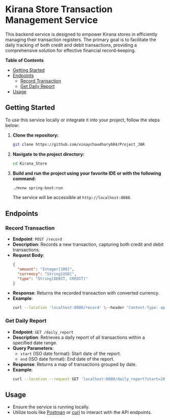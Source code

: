 
# Kirana Store Transaction Management Service

This backend service is designed to empower Kirana stores in efficiently managing their transaction registers. The primary goal is to facilitate the daily tracking of both credit and debit transactions, providing a comprehensive solution for effective financial record-keeping.

**Table of Contents**
- [Getting Started](#getting-started)
- [Endpoints](#endpoints)
  - [Record Transaction](#record-transaction)
  - [Get Daily Report](#get-daily-report)
- [Usage](#usage)

## Getting Started

To use this service locally or integrate it into your project, follow the steps below:

1. **Clone the repository:**

   ```bash
   git clone https://github.com/vinaychaudhary604/Project_JAR
   ```

2. **Navigate to the project directory:**

   ```bash
   cd Kirana_Store
   ```

3. **Build and run the project using your favorite IDE or with the following command:**

   ```bash
   ./mvnw spring-boot:run
   ```

   The service will be accessible at `http://localhost:8080`.

## Endpoints

### Record Transaction

- **Endpoint**: `POST /record`
- **Description**: Records a new transaction, capturing both credit and debit transactions.
- **Request Body**:
  ```json
  { 
    "amount": "Integer[100]",
    "currency": "String[USD]",
    "type": "String[DEBIT, CREDIT]"
  }
  ```
- **Response**: Returns the recorded transaction with converted currency.
- **Example**:
  ```bash
  curl --location 'localhost:8080/record' \--header 'Content-Type: application/json' \--data '{"amount": 100, "currency": "USD","type": "DEBIT"}'
  ```

### Get Daily Report

- **Endpoint**: `GET /daily_report`
- **Description**: Retrieves a daily report of all transactions within a specified date range.
- **Query Parameters**:
  - `start` (ISO date format): Start date of the report.
  - `end` (ISO date format): End date of the report.
- **Response**: Returns a map of transactions grouped by date.
- **Example**:
  ```bash
  curl --location --request GET 'localhost:8080/daily_report?start=2024-01-01&end=2024-01-12' \--header 'Content-Type: application/json' \--data '{ "start": "2024-01-01", "end": "2024-01-12" }'
  ```

## Usage

- Ensure the service is running locally.
- Utilize tools like [Postman](https://www.postman.com/) or [curl](https://curl.se/) to interact with the API endpoints.
